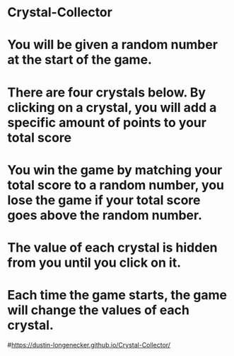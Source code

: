 # Crystal-Collector

# You will be given a random number at the start of the game.

# There are four crystals below. By clicking on a crystal, you will add a specific amount of points to your total score</p>

# You win the game by matching your total score to a random number, you lose the game if your total score goes above the random number.

# The value of each crystal is hidden from you until you click on it.

# Each time the game starts, the game will change the values of each crystal.

#https://dustin-longenecker.github.io/Crystal-Collector/
      
